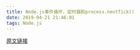 ```yaml
---
title: Node.js事件循环，定时器和process.nextTick()
date: 2019-04-21 21:46:01
tags: Node.js
---
```


[原文链接](https://nodejs.org/zh-cn/docs/guides/event-loop-timers-and-nexttick/)

